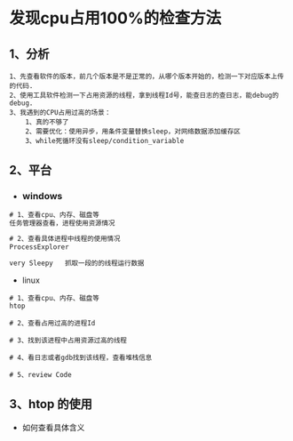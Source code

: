 # 发现cpu占用100%的检查方法

## 1、分析

```
1、先查看软件的版本，前几个版本是不是正常的，从哪个版本开始的，检测一下对应版本上传的代码.
2、使用工具软件检测一下占用资源的线程，拿到线程Id号，能查日志的查日志，能debug的debug.
3、我遇到的CPU占用过高的场景：
    1、真的不够了
    2、需要优化：使用异步，用条件变量替换sleep，对网络数据添加缓存区
    3、while死循环没有sleep/condition_variable
```



## 2、平台

- ### windows

```bat
# 1、查看cpu、内存、磁盘等
任务管理器查看，进程使用资源情况

# 2、查看具体进程中线程的使用情况
ProcessExplorer  

very Sleepy   抓取一段的的线程运行数据
```



- linux

```shell
# 1、查看cpu、内存、磁盘等
htop

# 2、查看占用过高的进程Id

# 3、找到该进程中占用资源过高的线程

# 4、看日志或者gdb找到该线程，查看堆栈信息

# 5、review Code
```

## 3、htop 的使用

- 如何查看具体含义
